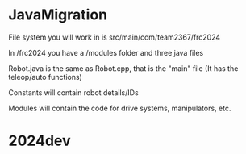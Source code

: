 # JavaMigration

File system you will work in is src/main/com/team2367/frc2024

In /frc2024 you have a /modules folder and three java files

Robot.java is the same as Robot.cpp, that is the "main" file (It has the teleop/auto functions)
  
Constants will contain robot details/IDs

Modules will contain the code for drive systems, manipulators, etc.
# 2024dev
